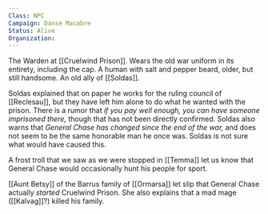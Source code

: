 ```yaml
---
Class: NPC
Campaign: Danse Macabre
Status: Alive
Organization:
---
```

The Warden at [[Cruelwind Prison]]. Wears the old war uniform in its entirety, including the cap. A human with salt and pepper beard, older, but still handsome. An old ally of [[Soldas]].

Soldas explained that on paper he works for the ruling council of [[Reclesau]], but they have left him alone to do what he wanted with the prison. There is a rumor that *if you pay well enough, you can have someone imprisoned there,* though that has not been directly confirmed. Soldas also warns that *General Chase has changed since the end of the war,* and does not seem to be the same honorable man he once was. Soldas is not sure what would have caused this.

A frost troll that we saw as we were stopped in [[Temma]] let us know that General Chase would occasionally hunt his people for sport.

[[Aunt Betsy]] of the Barrus family of [[Ormarsa]] let slip that General Chase actually *started* Cruelwind Prison. She also explains that a mad mage ([[Kalvag]]?) killed his family.